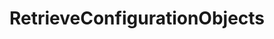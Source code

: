 <!--
SPDX-FileCopyrightText: Contributors to the GXF project

SPDX-License-Identifier: Apache-2.0
-->

# RetrieveConfigurationObjects

